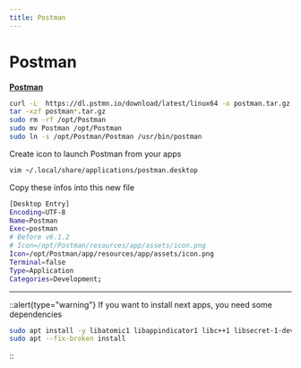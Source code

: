 ```yaml
---
title: Postman
---
```


# Postman

[**Postman**](https://www.postman.com/)

```sh
curl -L  https://dl.pstmn.io/download/latest/linux64 -o postman.tar.gz
tar -xzf postman*.tar.gz
sudo rm -rf /opt/Postman
sudo mv Postman /opt/Postman
sudo ln -s /opt/Postman/Postman /usr/bin/postman
```

Create icon to launch Postman from your apps

```sh
vim ~/.local/share/applications/postman.desktop
```

Copy these infos into this new file

```sh [~/.local/share/applications/postman.desktop]
[Desktop Entry]
Encoding=UTF-8
Name=Postman
Exec=postman
# Before v6.1.2
# Icon=/opt/Postman/resources/app/assets/icon.png
Icon=/opt/Postman/app/resources/app/assets/icon.png
Terminal=false
Type=Application
Categories=Development;
```

---

::alert{type="warning"}
If you want to install next apps, you need some dependencies

```sh
sudo apt install -y libatomic1 libappindicator1 libc++1 libsecret-1-dev gconf2
sudo apt --fix-broken install
```

::
